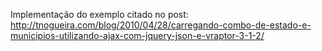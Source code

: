 Implementação do exemplo citado no post: http://tnogueira.com/blog/2010/04/28/carregando-combo-de-estado-e-municipios-utilizando-ajax-com-jquery-json-e-vraptor-3-1-2/